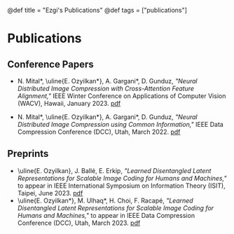 @def title = "Ezgi's Publications"
@def tags = ["publications"]

# Publications


## Conference Papers

* N. Mital\*, \uline{E. Ozyilkan*}, A. Gargani\*, D. Gunduz, *"Neural Distributed Image Compression with Cross-Attention Feature Alignment,"* IEEE Winter Conference on Applications of Computer Vision (WACV), Hawaii, January 2023. [pdf](https://openaccess.thecvf.com/content/WACV2023/papers/Mital_Neural_Distributed_Image_Compression_With_Cross-Attention_Feature_Alignment_WACV_2023_paper.pdf)

* N. Mital\*, \uline{E. Ozyilkan*}, A. Gargani\*, D. Gunduz, *"Neural Distributed Image Compression using Common Information,"* IEEE Data Compression Conference (DCC), Utah, March 2022. [pdf](https://ieeexplore.ieee.org/document/9810729)


## Preprints
* \uline{E. Ozyilkan}, J. Ballé, E. Erkip, *"Learned Disentangled Latent Representations for Scalable Image Coding for Humans and Machines,"* to appear in IEEE International Symposium on Information Theory (ISIT), Taipei, June 2023. [pdf](https://arxiv.org/pdf/2305.04380.pdf) 
* \uline{E. Ozyilkan*}, M. Ulhaq\*, H. Choi, F. Racapé, *"Learned Disentangled Latent Representations for Scalable Image Coding for Humans and Machines,"* to appear in IEEE Data Compression Conference (DCC), Utah, March 2023. [pdf](https://arxiv.org/pdf/2301.04183.pdf)





